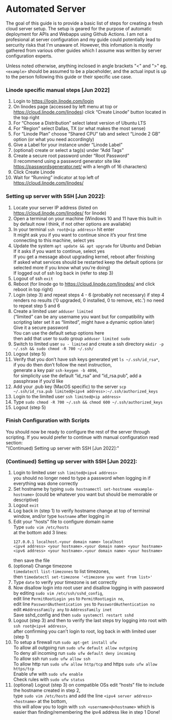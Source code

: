 # Automated Server
The goal of this guide is to provide a basic list of steps for creating a fresh cloud server setup. The setup is geared for the purpose of automatic deployment for APIs and Webapps using Github Actions. I am not a profesional at server configuration and my guide could potentially lead to sercurity risks that I'm unaware of. However, this infomation is mostly gathered from various other guides which I assume was written by server configuration experts.

Unless noted otherwise, anything inclosed in angle brackets "<" and ">" eg. `<example>` should be assumed to be a placeholder, and the actual input is up to the person following this guide or their specific use case.

### Linode specific manual steps [Jun 2022]
1. Login to https://login.linode.com/login
2. On linodes page (accessed by left menu at top or https://cloud.linode.com/linodes) click “Create Linode” button located in the top right
3. For “Choose a Distribution” select latest version of Ubuntu LTS
4. For “Region” select Dallas, TX (or what makes the most sense)
5. For “Linode Plan” choose “Shared CPU” tab and select “Linode 2 GB” option (or what you need accordingly)
6. Give a Label for your instance under “Linode Label”
7. (optional) create or select a tag(s) under “Add Tags”
8. Create a secure root password under “Root Password”  
   (I recommend using a password generator site like https://passwordsgenerator.net/ with a length of 16 characters)
9. Click Create Linode
10. Wait for “Running” indicator at top left of https://cloud.linode.com/linodes/<linode-id>
### Setting up server with SSH [Jun 2022]:
1. Locate your server IP address (listed on https://cloud.linode.com/linodes/<linode-id> for linode)
2. Open a terminal on your machine (Windows 10 and 11 have this built in by default now I think, if not other options are available)
3. In your terminal `ssh root@<ip address>` hit enter  
  It might ask you if you want to continue since it’s your first time connecting to this machine, select yes
4. Update the system `apt update && apt upgrade` for Ubuntu and Debian  
If it asks if you want to continue, select yes  
If you get a message about upgrading kernel, reboot after finishing  
If asked what services should be restarted keep the default options (or selected more if you know what you're doing)  
If logged out of ssh log back in (refer to step 3)
5. Logout of ssh `exit`
6. Reboot (for linode go to https://cloud.linode.com/linodes/<linode-id> and click reboot in top right)
7. Login (step 3) and repeat steps 4 - 6 (probably not necessary) if step 4 renders no results (‘0 upgraded, 0 installed, 0 to remove, etc.’) no need to repeat step 5 and 6
8. Create a limited user `adduser limited`  
  (“limited” can be any username you want but for compatibility with scripting later set it as “limited”, might have a dynamic option later)  
  Give it a secure password  
  You can use the default setup options here  
  then add that user to sudo group `adduser limited sudo`
9. Switch to limited user `su - limited` and create a ssh directory `mkdir -p ~/.ssh && sudo chmod -R 700 ~/.ssh/`
10. Logout (step 5)
11. Verify that you don’t have ssh keys generated yet `ls ~/.ssh/id_rsa*`,  
  if you do then don’t follow the next instruction,  
  generate a key pair `ssh-keygen -b 4096`,  
  for simplicity use the default “id_rsa” and “id_rsa.pub”, add a passphrase if you’d like
12. Add your .pub key (MacOS specific) to the server `scp ~/.ssh/id_rsa.pub limited@<ipv4 address>:~/.ssh/authorized_keys`
13. Login to the limited user `ssh limited@<ip address>`
14. Type `sudo chmod -R 700 ~/.ssh && chmod 600 ~/.ssh/authorized_keys`
15. Logout (step 5)
### Finish Configuration with Scripts
You should now be ready to configure the rest of the server through scripting. If you would prefer to continue with manual configuration read section:  
   "(Continued) Setting up server with SSH [Jun 2022]:"

### (Continued) Setting up server with SSH [Jun 2022]:
1. Login to limited user `ssh limited@<ipv4 address>`  
   you should no longer need to type a password when logging in if everything was done correctly
2. Set hostname by typing `sudo hostnamectl set-hostname <example-hostname>` (could be whatever you want but should be memorable or descriptive)
3. Logout `exit`
4. Log back in (step 1) to verify hostname change at top of terminal window, and/or type `hostname` after logging in
7. Edit your "hosts" file to configure domain name  
   Type `sudo vim /etc/hosts`  
   at the bottom add 3 lines:
   ```
   127.0.0.1 localhost.<your domain name> localhost
   <ipv4 address> <your hostname>.<your domain name> <your hostname>
   <ipv6 address> <your hostname>.<your domain name> <your hostname>
   ```
   then save the file
8. (optional) Change timezone  
  `timedatectl list-timezones` to list timezones,  
  then `timedatectl set-timezone '<timezone you want from list>'`
9. Type `date` to verify your timezone is set correctly
10. Now disallow login into root user and disallow logging in with password by editing `sudo vim /etc/ssh/sshd_config`,  
    edit line `PermitRootLogin yes` to `PermitRootLogin no`,  
    edit line `PasswordAuthentication yes` to `PasswordAuthentication no`  
    edit `#AddressFamily any` to `AddressFamily inet`  
    Save sshd_config and then `sudo systemctl restart sshd`
11. Logout (step 3) and then to verify the last steps try logging into root with `ssh root@<ipv4 address>`,  
   after confirming you can't login to root, log back in with limited user (step 1)
12. To setup a firewall run `sudo apt-get install ufw`  
      To allow all outgoing run `sudo ufw default allow outgoing`  
      To deny all incoming run `sudo ufw default deny incoming`  
      To allow ssh run `sudo ufw allow ssh`  
      To allow http run `sudo ufw allow http/tcp` and https `sudo ufw allow https/tcp`  
      Enable ufw with `sudo ufw enable`  
      Check rules with `sudo ufw status`
13. (optional) Logout (step 3) on compatible OSs edit “hosts” file to include the hostname created in step 2,  
      type `sudo vim /etc/hosts` and add the line `<ipv4 server address> <hostname>` at the bottom,  
      this will allow you to login with `ssh <username>@<hostname>` which is easier than finding/remembering the ipv4 address like in step 1
Done!

